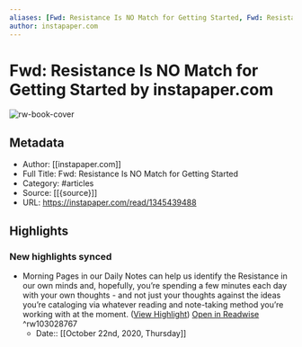 ```yaml
---
aliases: [Fwd: Resistance Is NO Match for Getting Started, Fwd: Resistance Is NO Match for Getting Started]
author: instapaper.com
---
```

# Fwd: Resistance Is NO Match for Getting Started by instapaper.com

![rw-book-cover](https://readwise-assets.s3.amazonaws.com/static/images/article3.5c705a01b476.png)

## Metadata
- Author: [[instapaper.com]]
- Full Title: Fwd: Resistance Is NO Match for Getting Started
- Category: #articles
- Source: [[{source}]]
- URL: https://instapaper.com/read/1345439488

## Highlights
### New highlights synced
- Morning Pages in our Daily Notes can help us identify the Resistance in our own minds and, hopefully, you’re spending a few minutes each day with your own thoughts - and not just your thoughts against the ideas you’re cataloging via whatever reading and note-taking method you’re working with at the moment. ([View Highlight](https://instapaper.com/read/1345439488/14357392)) [Open in Readwise](https://readwise.io/open/103028767) ^rw103028767
    - Date:: [[October 22nd, 2020, Thursday]]
